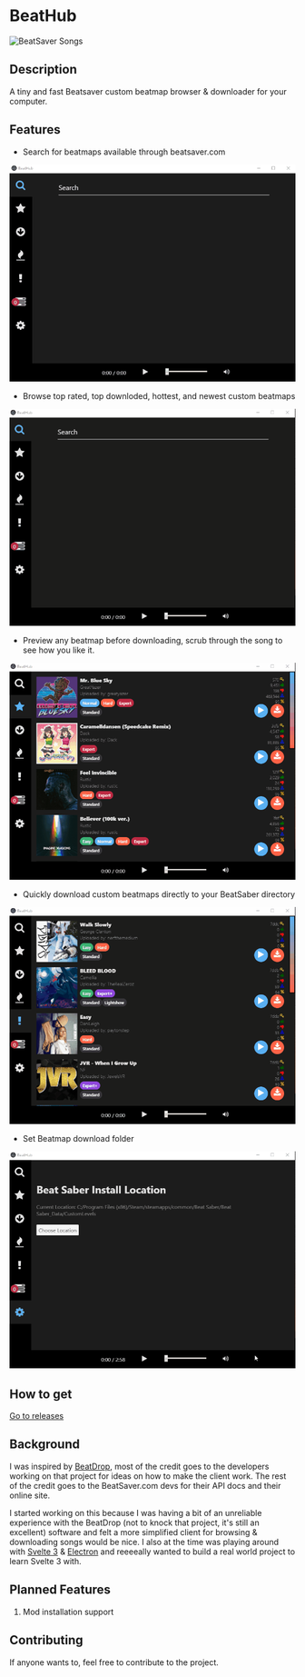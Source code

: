 # BeatHub

![BeatSaver Songs](https://img.shields.io/badge/dynamic/json.svg?color=brightgreen&label=BeatSaver&query=totalDocs&suffix=%20songs&url=https%3A%2F%2Fbeatsaver.com%2Fapi%2Fmaps%2Flatest)

## Description

A tiny and fast Beatsaver custom beatmap browser & downloader for your computer.

## Features

- Search for beatmaps available through beatsaver.com

![Search Demo](demo/Search.gif)

- Browse top rated, top downloded, hottest, and newest custom beatmaps

![Lists Demo](demo/BeatmapLists.gif)

- Preview any beatmap before downloading, scrub through the song to see how you like it.

![Preview Demo](demo/SongPreviewing.gif)

- Quickly download custom beatmaps directly to your BeatSaber directory

![Download Demo](demo/SongDownloading.gif)

- Set Beatmap download folder

![Path Demo](demo/InstallLocation.gif)

## How to get

[Go to releases](https://github.com/doughtnerd/BeatHub/releases/tag/1.0.0)

## Background

I was inspired by [BeatDrop](https://github.com/StarGazer1258/BeatDrop), most of the credit goes to the developers
working on that project for ideas on how to make the client work. The rest of the credit goes to the BeatSaver.com devs for their API docs and their online site.

I started working on this because I was having a bit of an unreliable experience with the BeatDrop (not to knock that project, it's still an excellent) software and felt a more simplified client for browsing & downloading songs would be nice. I also at the time was playing around with [Svelte 3](https://svelte.dev/) & [Electron](https://electronjs.org/) and reeeeally wanted to
build a real world project to learn Svelte 3 with.

## Planned Features

1. Mod installation support

## Contributing

If anyone wants to, feel free to contribute to the project.
